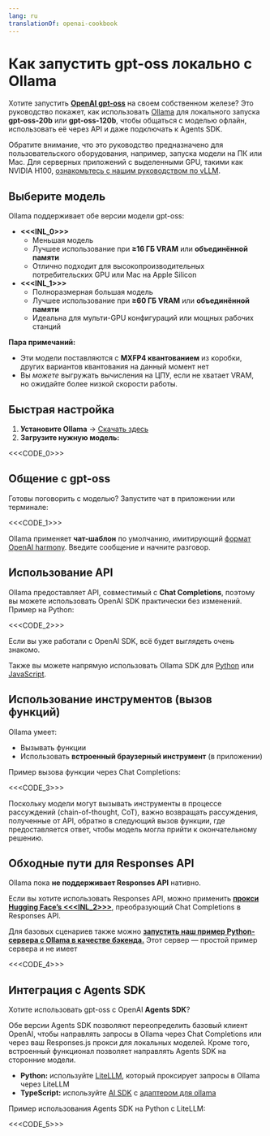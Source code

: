 ```yaml
---
lang: ru
translationOf: openai-cookbook
---
```


# Как запустить gpt-oss локально с Ollama

Хотите запустить [**OpenAI gpt-oss**](https://openai.com/open-models) на своем собственном железе? Это руководство покажет, как использовать [Ollama](https://ollama.ai) для локального запуска **gpt-oss-20b** или **gpt-oss-120b**, чтобы общаться с моделью офлайн, использовать её через API и даже подключать к Agents SDK.

Обратите внимание, что это руководство предназначено для пользовательского оборудования, например, запуска модели на ПК или Mac. Для серверных приложений с выделенными GPU, такими как NVIDIA H100, [ознакомьтесь с нашим руководством по vLLM](https://cookbook.openai.com/articles/gpt-oss/run-vllm).

## Выберите модель

Ollama поддерживает обе версии модели gpt-oss:

- **&lt;&lt;&lt;INL_0>>>**
  - Меньшая модель
  - Лучшее использование при **≥16 ГБ VRAM** или **объединённой памяти**
  - Отлично подходит для высокопроизводительных потребительских GPU или Mac на Apple Silicon
- **&lt;&lt;&lt;INL_1>>>**
  - Полноразмерная большая модель
  - Лучшее использование при **≥60 ГБ VRAM** или **объединённой памяти**
  - Идеальна для мульти-GPU конфигураций или мощных рабочих станций

**Пара примечаний:**

- Эти модели поставляются с **MXFP4 квантованием** из коробки, других вариантов квантования на данный момент нет
- Вы _можете_ выгружать вычисления на ЦПУ, если не хватает VRAM, но ожидайте более низкой скорости работы.

## Быстрая настройка

1. **Установите Ollama** → [Скачать здесь](https://ollama.com/download)
2. **Загрузите нужную модель:**

&lt;&lt;&lt;CODE_0>>>

## Общение с gpt-oss

Готовы поговорить с моделью? Запустите чат в приложении или терминале:

&lt;&lt;&lt;CODE_1>>>

Ollama применяет **чат-шаблон** по умолчанию, имитирующий [формат OpenAI harmony](https://cookbook.openai.com/articles/openai-harmony). Введите сообщение и начните разговор.

## Использование API

Ollama предоставляет API, совместимый с **Chat Completions**, поэтому вы можете использовать OpenAI SDK практически без изменений. Пример на Python:

&lt;&lt;&lt;CODE_2>>>

Если вы уже работали с OpenAI SDK, всё будет выглядеть очень знакомо.

Также вы можете напрямую использовать Ollama SDK для [Python](https://github.com/ollama/ollama-python) или [JavaScript](https://github.com/ollama/ollama-js).

## Использование инструментов (вызов функций)

Ollama умеет:

- Вызывать функции
- Использовать **встроенный браузерный инструмент** (в приложении)

Пример вызова функции через Chat Completions:

&lt;&lt;&lt;CODE_3>>>

Поскольку модели могут вызывать инструменты в процессе рассуждений (chain-of-thought, CoT), важно возвращать рассуждения, полученные от API, обратно в следующий вызов функции, где предоставляется ответ, чтобы модель могла прийти к окончательному решению.

## Обходные пути для Responses API

Ollama пока **не поддерживает Responses API** нативно.

Если вы хотите использовать Responses API, можно применить [**прокси Hugging Face’s &lt;&lt;&lt;INL_2>>>**](https://github.com/huggingface/responses.js), преобразующий Chat Completions в Responses API.

Для базовых сценариев также можно [**запустить наш пример Python-сервера с Ollama в качестве бэкенда.**](https://github.com/openai/gpt-oss?tab=readme-ov-file#responses-api) Этот сервер — простой пример сервера и не имеет

&lt;&lt;&lt;CODE_4>>>

## Интеграция с Agents SDK

Хотите использовать gpt-oss с OpenAI **Agents SDK**?

Обе версии Agents SDK позволяют переопределить базовый клиент OpenAI, чтобы направлять запросы в Ollama через Chat Completions или через ваш Responses.js прокси для локальных моделей. Кроме того, встроенный функционал позволяет направлять Agents SDK на сторонние модели.

- **Python:** используйте [LiteLLM](https://openai.github.io/openai-agents-python/models/litellm/), который проксирует запросы в Ollama через LiteLLM
- **TypeScript:** используйте [AI SDK](https://openai.github.io/openai-agents-js/extensions/ai-sdk/) с [адаптером для ollama](https://ai-sdk.dev/providers/community-providers/ollama)

Пример использования Agents SDK на Python с LiteLLM:

&lt;&lt;&lt;CODE_5>>>